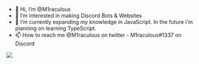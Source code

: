 - 👋 Hi, I’m @M1raculous
- 👀 I’m interested in making Discord Bots & Websites
- 🌱 I’m currently expanding my knowledge in JavaScript. In the future i'm planning on learning TypeScript.
- 📫 How to reach me @M1raculous on twitter - M1raculous#1337 on Discord
<img align="center" src="https://github-readme-stats.vercel.app/api/pin/?username=M1raculous&theme=dark" />
<!---
M1raculous/M1raculous is a ✨ special ✨ repository because its `README.md` (this file) appears on your GitHub profile.
You can click the Preview link to take a look at your changes.
--->
